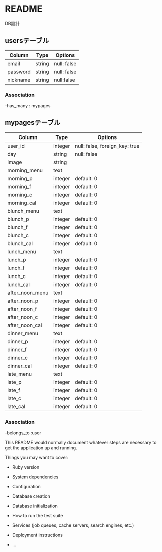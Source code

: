 # README

 DB設計

## usersテーブル
|Column|Type|Options|
|------|----|-------|
|email|string|null: false|
|password|string|null: false|
|nickname|string|null:false|

### Association
-has_many  : mypages

## mypagesテーブル
|Column|Type|Options|
|------|----|-------|
|user_id|integer|null: false, foreign_key: true|
|day|string|null: false|
|image|string||
|morning_menu|text||
|morning_p|integer|default: 0|
|morning_f|integer|default: 0|
|morning_c|integer|default: 0|
|morning_cal|integer|default: 0|
|blunch_menu|text||
|blunch_p|integer|default: 0|
|blunch_f|integer|default: 0|
|blunch_c|integer|default: 0|
|blunch_cal|integer|default: 0|
|lunch_menu|text||
|lunch_p|integer|default: 0|
|lunch_f|integer|default: 0|
|lunch_c|integer|default: 0|
|lunch_cal|integer|default: 0|
|after_noon_menu|text||
|after_noon_p|integer|default: 0|
|after_noon_f|integer|default: 0|
|after_noon_c|integer|default: 0|
|after_noon_cal|integer|default: 0|
|dinner_menu|text||
|dinner_p|integer|default: 0|
|dinner_f|integer|default: 0|
|dinner_c|integer|default: 0|
|dinner_cal|integer|default: 0|
|late_menu|text||
|late_p|integer|default: 0|
|late_f|integer|default: 0|
|late_c|integer|default: 0|
|late_cal|integer|default: 0|

### Association
-belongs_to :user

This README would normally document whatever steps are necessary to get the
application up and running.

Things you may want to cover:

* Ruby version

* System dependencies

* Configuration

* Database creation

* Database initialization

* How to run the test suite

* Services (job queues, cache servers, search engines, etc.)

* Deployment instructions

* ...
